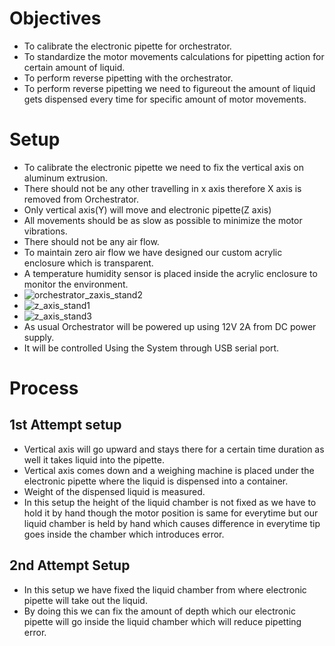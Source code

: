 # Objectives
* To calibrate the electronic pipette for orchestrator.
* To standardize the motor movements calculations for pipetting action for certain amount of liquid.
* To perform reverse pipetting with the orchestrator.
* To perform reverse pipetting we need to figureout the amount of liquid gets dispensed every time for specific amount of motor movements.



# Setup
* To calibrate the electronic pipette we need to fix the vertical axis on aluminum extrusion.
* There should not be any other travelling in x axis therefore X axis is removed from Orchestrator.
* Only vertical axis(Y) will move and electronic pipette(Z axis) 
* All movements should be as slow as possible to minimize the motor vibrations.
* There should not be any air flow.
* To maintain zero air flow we have designed our custom acrylic enclosure which is transparent.
* A temperature humidity sensor is placed inside the acrylic enclosure to monitor the environment.
* ![orchestrator_zaxis_stand2](https://user-images.githubusercontent.com/86110190/166415519-08fe76e7-5551-4820-ac81-f422eccf7eda.jpeg)
* ![z_axis_stand1](https://user-images.githubusercontent.com/86110190/166415534-36c64c72-fd34-4055-b7bd-e40dd1939496.jpeg)
* ![z_axis_stand3](https://user-images.githubusercontent.com/86110190/166415541-9aff5efa-e0a4-4db2-a418-b9eaecc15143.jpeg)
* As usual Orchestrator will be powered up using 12V 2A from DC power supply.
* It will be controlled Using the System through USB serial port.



# Process
## 1st Attempt setup
* Vertical axis will go upward and stays there for a certain time duration as well it takes liquid into the pipette.
* Vertical axis comes down and a weighing machine is placed under the electronic pipette where the liquid is dispensed into a container.
* Weight of the dispensed liquid is measured.
* In this setup the height of the liquid chamber is not fixed as we have to hold it by hand though the motor position is same for everytime but our liquid chamber is held by hand which causes difference in everytime tip goes inside the chamber which introduces error.

## 2nd Attempt Setup
* In this setup we have fixed the liquid chamber from where electronic pipette will take out the liquid.
* By doing this we can fix the amount of depth which our electronic pipette will go inside the liquid chamber which will reduce pipetting error.

